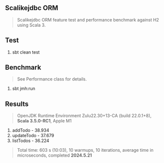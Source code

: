 Scalikejdbc ORM
---------------
>Scalikejdbc ORM feature test and performance benchmark against H2 using Scala 3.

Test
----
1. sbt clean test

Benchmark
---------
>See Performance class for details.
1. sbt jmh:run

Results
-------
>OpenJDK Runtime Environment Zulu22.30+13-CA (build 22.0.1+8), **Scala 3.5.0-RC1**, Apple M1
1. addTodo - 38.934
2. updateTodo - 37.679
3. listTodos - 36.224
>Total time: 603 s (10:03), 10 warmups, 10 iterations, average time in microseconds, completed **2024.5.21**